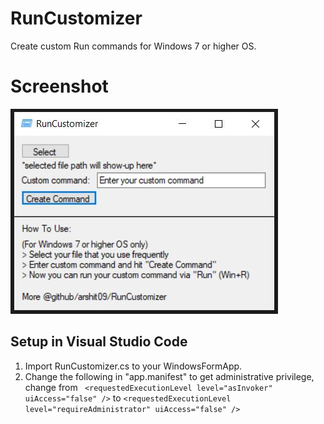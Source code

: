 # RunCustomizer
Create custom Run commands for Windows 7 or higher OS.

# Screenshot
![Main Page](https://raw.githubusercontent.com/arshit09/RunCustomizer/master/cover.jpg)

## Setup in Visual Studio Code
1) Import RunCustomizer.cs to your WindowsFormApp.
2) Change the following in "app.manifest" to get administrative privilege,
change from ```  <requestedExecutionLevel level="asInvoker" uiAccess="false" /> ``` to
 ``` <requestedExecutionLevel level="requireAdministrator" uiAccess="false" /> ```

